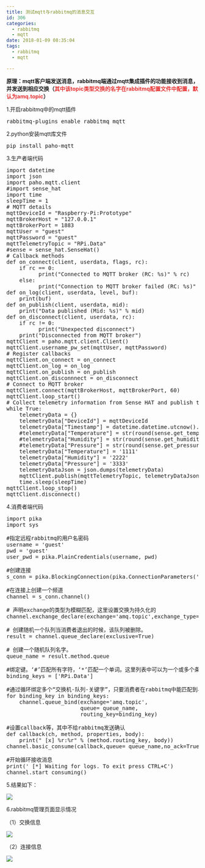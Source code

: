 ```yaml
---
title: 测试mqtt与rabbitmq的消息交互
id: 306
categories:
  - rabbitmq
  - mqtt
date: 2018-01-09 08:35:04
tags:
  - rabbitmq
  - mqtt

---
```


**原理：mqtt客户端发送消息，rabbitmq端通过mqtt集成插件的功能接收到消息，并发送到相应交换（<span style="color:#E53333;">其中该topic类型交换的名字在rabbitmq配置文件中配置，默认为amq.topic</span>）** 


1.开启rabbitmq中的mqtt插件

<pre class="prettyprint lang-py">rabbitmq-plugins enable rabbitmq_mqtt</pre>

2.python安装mqtt库文件

<pre class="prettyprint lang-py">pip install paho-mqtt</pre>

3.生产者端代码

<pre class="prettyprint lang-py">import datetime
import json
import paho.mqtt.client
#import sense_hat
import time
sleepTime = 1
# MQTT details
mqttDeviceId = "Raspberry-Pi:Prototype"
mqttBrokerHost = "127.0.0.1"
mqttBrokerPort = 1883
mqttUser = "guest"
mqttPassword = "guest"
mqttTelemetryTopic = "RPi.Data"
#sense = sense_hat.SenseHat()
# Callback methods
def on_connect(client, userdata, flags, rc):
    if rc == 0:
          print("Connected to MQTT broker (RC: %s)" % rc)
    else:
          print("Connection to MQTT broker failed (RC: %s)" % rc)
def on_log(client, userdata, level, buf):
    print(buf)
def on_publish(client, userdata, mid):
    print("Data published (Mid: %s)" % mid)
def on_disconnect(client, userdata, rc):
    if rc != 0:
          print("Unexpected disconnect")
    print("Disconnected from MQTT broker")
mqttClient = paho.mqtt.client.Client()
mqttClient.username_pw_set(mqttUser, mqttPassword)
# Register callbacks
mqttClient.on_connect = on_connect
mqttClient.on_log = on_log
mqttClient.on_publish = on_publish
mqttClient.on_disconnnect = on_disconnect
# Connect to MQTT broker
mqttClient.connect(mqttBrokerHost, mqttBrokerPort, 60)
mqttClient.loop_start()
# Collect telemetry information from Sense HAT and publish to MQTT broker in JSON format
while True:
    telemetryData = {}
    telemetryData["DeviceId"] = mqttDeviceId
    telemetryData["Timestamp"] = datetime.datetime.utcnow().strftime('%Y-%m-%d %H:%M:%S.%f')[:-3]
    #telemetryData["Temperature"] = str(round(sense.get_temperature(), 2))
    #telemetryData["Humidity"] = str(round(sense.get_humidity(), 2))
    #telemetryData["Pressure"] = str(round(sense.get_pressure(), 2))
    telemetryData["Temperature"] = '1111'
    telemetryData["Humidity"] = '2222'
    telemetryData["Pressure"] = '3333'
    telemetryDataJson = json.dumps(telemetryData)
    mqttClient.publish(mqttTelemetryTopic, telemetryDataJson, 1)
    time.sleep(sleepTime)
mqttClient.loop_stop()
mqttClient.disconnect()</pre>

4.消费者端代码

<pre class="prettyprint lang-py">import pika
import sys

#指定远程rabbitmq的用户名密码
username = 'guest'
pwd = 'guest'
user_pwd = pika.PlainCredentials(username, pwd)

#创建连接
s_conn = pika.BlockingConnection(pika.ConnectionParameters('127.0.0.1', credentials=user_pwd))

#在连接上创建一个频道
channel = s_conn.channel()

# 声明exchange的类型为模糊匹配，这里设置交换为持久化的
channel.exchange_declare(exchange='amq.topic',exchange_type='topic', durable=True)  

# 创建随机一个队列当消费者退出的时候，该队列被删除。
result = channel.queue_declare(exclusive=True)

# 创建一个随机队列名字。  
queue_name = result.method.queue

#绑定键。‘#’匹配所有字符，‘*’匹配一个单词。这里列表中可以为一个或多个条件，能通过列表中字符匹配到的消息，消费者都可以取到
binding_keys = ['RPi.Data']

#通过循环绑定多个“交换机-队列-关键字”，只要消费者在rabbitmq中能匹配到与关键字相应的队列，就从那个队列里取消息
for binding_key in binding_keys:
    channel.queue_bind(exchange='amq.topic',
                       queue= queue_name,
                       routing_key=binding_key)

#设置callback等，其中不给rabbitmq发送确认
def callback(ch, method, properties, body):
    print(" [x] %r:%r" % (method.routing_key, body))
channel.basic_consume(callback,queue= queue_name,no_ack=True)

#开始循环接收消息
print(' [*] Waiting for logs. To exit press CTRL+C')
channel.start_consuming()</pre>

5.结果如下：

![](http://www.xiajunyi.com/wp-content/uploads/2018/01/捕获.jpg) 

6.rabbitmq管理页面显示情况

（1）交换信息

![](http://www.xiajunyi.com/wp-content/uploads/2018/01/捕获-1.jpg) 

（2）连接信息

![](http://www.xiajunyi.com/wp-content/uploads/2018/01/捕获-3.jpg)
